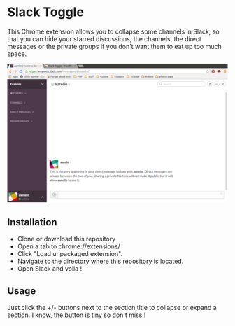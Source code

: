 # Slack Toggle

This Chrome extension allows you to collapse some channels in Slack, so that you can hide your starred discussions, the channels, the direct messages or the private groups if you don't want them to eat up too much space. 

![](pictures/slacktoggle_screen.png)

## Installation

 - Clone or download this repository
 - Open a tab to chrome://extensions/
 - Click "Load unpackaged extension".
 - Navigate to the directory where this repository is located.
 - Open Slack and voila !

## Usage

Just click the +/- buttons next to the section title to collapse or expand a section. I know, the button is tiny so don't miss !

